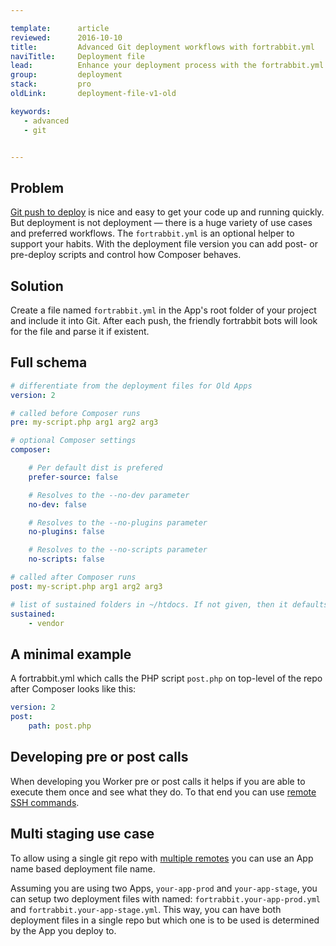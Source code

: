```yaml
---

template:      article
reviewed:      2016-10-10
title:         Advanced Git deployment workflows with fortrabbit.yml
naviTitle:     Deployment file
lead:          Enhance your deployment process with the fortrabbit.yml deployment file.
group:         deployment
stack:         pro
oldLink:       deployment-file-v1-old

keywords:
   - advanced
   - git


---
```


## Problem

[Git push to deploy](git) is nice and easy to get your code up and running quickly. But deployment is not deployment — there is a huge variety of use cases and preferred workflows. The `fortrabbit.yml` is an optional helper to support your habits. With the deployment file version you can add post- or pre-deploy scripts and control how Composer behaves.

## Solution

Create a file named `fortrabbit.yml` in the App's root folder of your project and include it into Git. After each push, the friendly fortrabbit bots will look for the file and parse it if existent.

## Full schema

```yml
# differentiate from the deployment files for Old Apps
version: 2

# called before Composer runs
pre: my-script.php arg1 arg2 arg3

# optional Composer settings
composer:

    # Per default dist is prefered
    prefer-source: false

    # Resolves to the --no-dev parameter
    no-dev: false

    # Resolves to the --no-plugins parameter
    no-plugins: false

    # Resolves to the --no-scripts parameter
    no-scripts: false

# called after Composer runs
post: my-script.php arg1 arg2 arg3

# list of sustained folders in ~/htdocs. If not given, then it defaults to the "vendor" folder
sustained:
    - vendor

```


## A minimal example

A fortrabbit.yml which calls the PHP script `post.php` on top-level of the repo after Composer looks like this:

```yml
version: 2
post:
    path: post.php

```

## Developing pre or post calls

When developing you Worker pre or post calls it helps if you are able to execute them once and see what they do. To that end you can use [remote SSH commands](/remote-ssh-execution-pro).

## Multi staging use case

To allow using a single git repo with [multiple remotes](multi-staging) you can use an App name based deployment file name.

Assuming you are using two Apps, `your-app-prod` and `your-app-stage`, you can setup two deployment files with named: `fortrabbit.your-app-prod.yml` and `fortrabbit.your-app-stage.yml`. This way, you can have both deployment files in a single repo but which one is to be used is determined by the App you deploy to.

